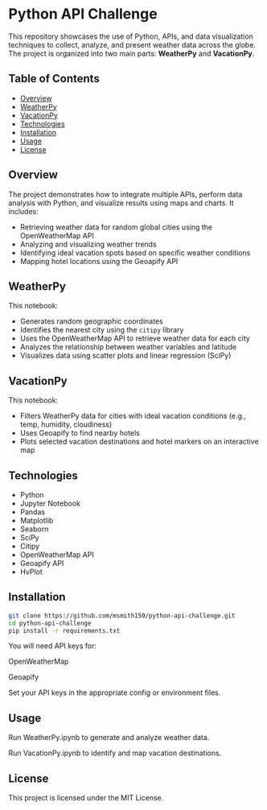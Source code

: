 # Python API Challenge

This repository showcases the use of Python, APIs, and data visualization techniques to collect, analyze, and present weather data across the globe. The project is organized into two main parts: **WeatherPy** and **VacationPy**.

## Table of Contents

- [Overview](#overview)
- [WeatherPy](#weatherpy)
- [VacationPy](#vacationpy)
- [Technologies](#technologies)
- [Installation](#installation)
- [Usage](#usage)
- [License](#license)

## Overview

The project demonstrates how to integrate multiple APIs, perform data analysis with Python, and visualize results using maps and charts. It includes:

- Retrieving weather data for random global cities using the OpenWeatherMap API
- Analyzing and visualizing weather trends
- Identifying ideal vacation spots based on specific weather conditions
- Mapping hotel locations using the Geoapify API

## WeatherPy

This notebook:

- Generates random geographic coordinates
- Identifies the nearest city using the `citipy` library
- Uses the OpenWeatherMap API to retrieve weather data for each city
- Analyzes the relationship between weather variables and latitude
- Visualizes data using scatter plots and linear regression (SciPy)

## VacationPy

This notebook:

- Filters WeatherPy data for cities with ideal vacation conditions (e.g., temp, humidity, cloudiness)
- Uses Geoapify to find nearby hotels
- Plots selected vacation destinations and hotel markers on an interactive map

## Technologies

- Python
- Jupyter Notebook
- Pandas
- Matplotlib
- Seaborn
- SciPy
- Citipy
- OpenWeatherMap API
- Geoapify API
- HvPlot

## Installation

```bash
git clone https://github.com/msmith150/python-api-challenge.git
cd python-api-challenge
pip install -r requirements.txt
```

You will need API keys for:

OpenWeatherMap

Geoapify

Set your API keys in the appropriate config or environment files.

## Usage
Run WeatherPy.ipynb to generate and analyze weather data.

Run VacationPy.ipynb to identify and map vacation destinations.

## License
This project is licensed under the MIT License.
